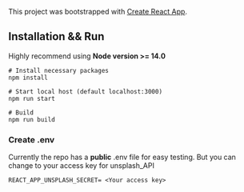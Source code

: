 This project was bootstrapped with [Create React App](https://github.com/facebook/create-react-app).

## Installation && Run

Highly recommend using **Node version >= 14.0**

```
# Install necessary packages
npm install

# Start local host (default localhost:3000)
npm run start

# Build
npm run build
```

### Create .env

Currently the repo has a **public** .env file for easy testing. But you can change to your access key for unsplash_API

```
REACT_APP_UNSPLASH_SECRET= <Your access key>
```
